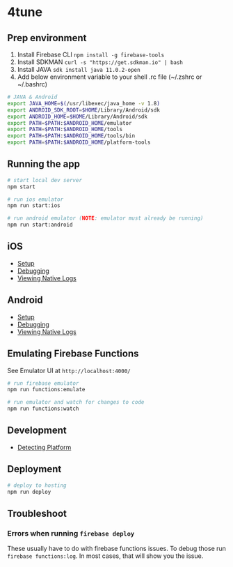 # 4tune

## Prep environment

1. Install Firebase CLI `npm install -g firebase-tools`
2. Install SDKMAN `curl -s "https://get.sdkman.io" | bash`
3. Install JAVA `sdk install java 11.0.2-open`
4. Add below environment variable to your shell .rc file (~/.zshrc or ~/.bashrc)


```sh
# JAVA & Android
export JAVA_HOME=$(/usr/libexec/java_home -v 1.8)
export ANDROID_SDK_ROOT=$HOME/Library/Android/sdk
export ANDROID_HOME=$HOME/Library/Android/sdk
export PATH=$PATH:$ANDROID_HOME/emulator
export PATH=$PATH:$ANDROID_HOME/tools
export PATH=$PATH:$ANDROID_HOME/tools/bin
export PATH=$PATH:$ANDROID_HOME/platform-tools
```

## Running the app

```sh
# start local dev server
npm start

# run ios emulator
npm run start:ios

# run android emulator (NOTE: emulator must already be running)
npm run start:android
```

## iOS

- [Setup](https://ionicframework.com/docs/developing/ios)
- [Debugging](https://ionicframework.com/docs/developing/ios#debugging-ios-apps)
- [Viewing Native Logs](https://ionicframework.com/docs/developing/ios#viewing-native-logs)

## Android

- [Setup](https://ionicframework.com/docs/developing/android)
- [Debugging](https://ionicframework.com/docs/developing/android#debugging-android-apps)
- [Viewing Native Logs](https://ionicframework.com/docs/developing/android#viewing-native-logs)

## Emulating Firebase Functions

See Emulator UI at `http://localhost:4000/`

```sh
# run firebase emulator
npm run functions:emulate

# run emulator and watch for changes to code
npm run functions:watch
```


## Development

- [Detecting Platform](https://ionicframework.com/docs/core-concepts/cross-platform#platform-detection)

## Deployment

```sh
# deploy to hosting
npm run deploy
```

## Troubleshoot

### Errors when running `firebase deploy`

These usually have to do with firebase functions issues. To debug those run `firebase functions:log`. In most cases, that will show you the issue.